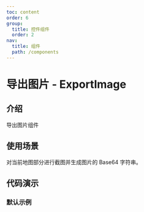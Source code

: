 ```yaml
---
toc: content
order: 6
group:
  title: 控件组件
  order: 2
nav:
  title: 组件
  path: /components
---
```


# 导出图片 - ExportImage

## 介绍

导出图片组件

## 使用场景

对当前地图部分进行截图并生成图片的 Base64 字符串。

## 代码演示

### 默认示例

<code src="./demos/default.tsx" defaultShowCode></code>

<API></API>
